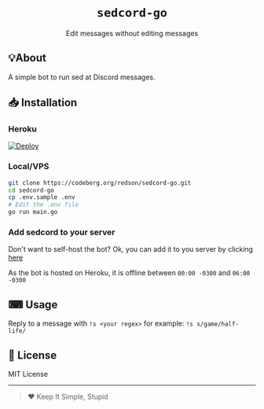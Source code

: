<h1 align=center><code>sedcord-go</code></h1>
<p align=center>Edit messages without editing messages</p>

## 💡About
A simple bot to run sed at Discord messages.

## 📥 Installation

### Heroku
[![Deploy](https://www.herokucdn.com/deploy/button.svg)](https://heroku.com/deploy?template=https://github.com/RedsonBr140/sedcord-go)

### Local/VPS
```sh
git clone https://codeberg.org/redson/sedcord-go.git
cd sedcord-go
cp .env.sample .env
# Edit the .env file
go run main.go
```
### Add sedcord to your server
Don't want to self-host the bot? Ok, you can add it to you server by clicking [here](https://discord.com/api/oauth2/authorize?client_id=982312252793307196&permissions=8&scope=bot)

As the bot is hosted on Heroku, it is offline between `00:00 -0300` and `06:00 -0300`

## ⌨ Usage
Reply to a message with `!s <your regex>` for example: `!s s/game/half-life/`

## 💌 License
MIT License

---
> ❤️ Keep It Simple, Stupid